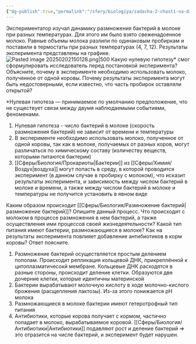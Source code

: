 ```yaml
---
{"dg-publish":true,"permalink":"/sfery/biologiya/zadacha-2-chasti-na-dinamiku-razmnozheniya-bakterij/","tags":["Общаябиология"]}
---
```


Экспериментатор изучал динамику размножения бактерий в молоке при разных температурах. Для этого им было взято свеженадоенное молоко. Равные объемы молока разлили по одинаковым пробиркам и поставили в термостаты при разных температурах (4, 7, 12). Результаты эксперимента представлены на графике.
![Pasted image 20250202150128.png|500](/img/user/%D0%90%D1%80%D1%85%D0%B8%D0%B2/%D0%9A%D1%8D%D1%88/Pasted%20image%2020250202150128.png)
Какую нулевую гипотезу* смог сформулировать исследователь перед постановкой эксперимента? Объясните, почему в эксперименте необходимо использовать молоко, полученное от одной коровы. Почему результаты эксперимента могут быть недостоверными, если известно, что часть пробирок оставляли открытой?

*Нулевая гипотеза — принимаемое по умолчанию предположение, что не существует связи между двумя наблюдаемыми событиями, феноменами.

1. Нулевая гипотеза - число бактерий в молоке (скорость размножения бактерий) не зависит от времени и температуры
2. В эксперименте необходимо использовать молоко, полученное от одной коровы, так как в молоке, получаемых от разных коров, могут различаться по химическому составу (количеству веществ, которыми питаются бактерии)
3. [[Сферы/Биология/Прокариоты\|Бактерии]] из [[Сферы/Химия/Воздух\|воздуха]] могут попасть в среду, в которой проводится эксперимент (в данном случае в пробирку с молоком), что исказит результаты эксперимента, и зависимость между числом бактерий в молоке и времени, а также между числом бактерий в молоке и температуры  не получится установить в явном виде

Каким образом происходит [[Сферы/Биология/Размножение бактерий\|размножение бактерий]]? Опишите данный процесс. Что происходит с молоком в процессе размножения в нем бактерий, а также осуществления ими процессов своей жизнедеятельности? Какой тип питания имеют бактерии, размножающиеся в молоке? Как на результаты эксперимента повлияет добавление антибиотиков в корм коровы? Ответ поясните.

1. Размножение бактерий осуществляется простым делением пополам. Происходит репликация кольцевой ДНК, прикреплённой к цитоплазматичесокй мембране. Кольцевые ДНК расходятся в разные стороны, происходит деление клетки. Образуются две дочерние клетки, которые идентичны материнской
2. Бактерии вырабатывают молочную кислоту в ходе молочно-кислого брожения (расщепления лактозы). Из-за этого понижается pH молока
3. Размножающиеся в молоке бактерии имеют гетеротрофный тип питания 
4. Антибиотики, которые корова получает с кормом, частично попадает в молоко, вырабатываемое коровой. [[Сферы/Биология/Антибиотики\|Антибиотики]] подавляют рост и деление бактерий => это отразится на числе бактерий, и эксперимент будет нарушен. 
